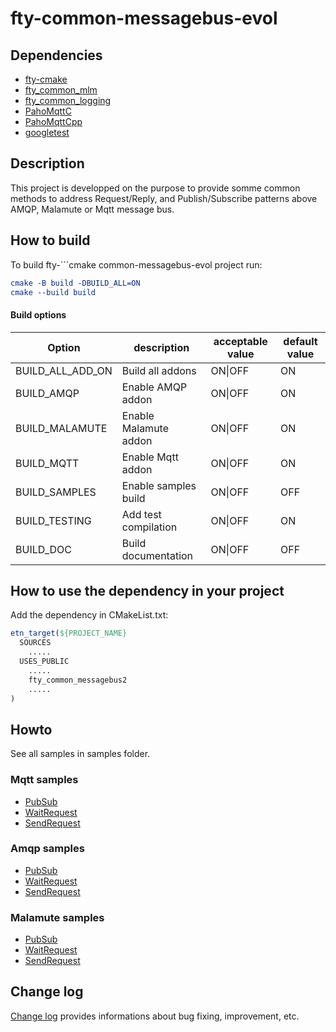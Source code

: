 # fty-common-messagebus-evol

## Dependencies
* [fty-cmake](https://github.com/42ity/fty-cmake/)
* [fty_common_mlm](https://github.com/42ity/fty-common-mlm)
* [fty_common_logging](https://github.com/42ity/fty-common-logging)
* [PahoMqttC](https://github.com/eclipse/paho.mqtt.c)
* [PahoMqttCpp](https://github.com/eclipse/paho.mqtt.cpp)
* [googletest](https://github.com/google/googletest)

## Description
This project is developped on the purpose to provide somme common methods to address Request/Reply, and Publish/Subscribe patterns above AMQP, Malamute or Mqtt message bus.

## How to build

To build fty-```cmake common-messagebus-evol project run:

```cmake
cmake -B build -DBUILD_ALL=ON
cmake --build build
```

#### Build options

| Option                       | description                                  | acceptable value      | default value           |
|------------------------------|----------------------------------------------|-----------------------|-------------------------|
| BUILD_ALL_ADD_ON             | Build all addons                             | ON\|OFF               | ON                      |
| BUILD_AMQP                   | Enable AMQP addon                            | ON\|OFF               | ON                      |
| BUILD_MALAMUTE               | Enable Malamute addon                        | ON\|OFF               | ON                      |
| BUILD_MQTT                   | Enable Mqtt addon                            | ON\|OFF               | ON                      |
| BUILD_SAMPLES                | Enable samples build                         | ON\|OFF               | OFF                     |
| BUILD_TESTING                | Add test compilation                         | ON\|OFF               | ON                      |
| BUILD_DOC                    | Build documentation                          | ON\|OFF               | OFF                     |


## How to use the dependency in your project

Add the dependency in CMakeList.txt:

```cmake
etn_target(${PROJECT_NAME}
  SOURCES
    .....
  USES_PUBLIC
    .....
    fty_common_messagebus2
    .....
)
```

## Howto

See all samples in samples folder.

### Mqtt samples

* [PubSub](samples/mqtt/src/FtyCommonMessagebusMqttSamplePubSub.cpp)
* [WaitRequest](samples/mqtt/src/FtyCommonMessagebusMqttSampleAsyncReply.cpp)
* [SendRequest](samples/mqtt/src/FtyCommonMessagebusMqttSampleSendRequest.cpp)

### Amqp samples

* [PubSub](samples/amqp/src/FtyCommonMessagebusAmqpSamplePubSub.cpp)
* [WaitRequest](samples/amqp/src/FtyCommonMessagebusAmqpSampleAsyncReply.cpp)
* [SendRequest](samples/amqp/src/FtyCommonMessagebusAmqpSampleSendRequest.cpp)

### Malamute samples

* [PubSub](samples/malamute/src/FtyCommonMessagebusMlmSample.cpp)
* [WaitRequest](samples/malamute/src/FtyCommonMessagebusMlmSampleRep.cpp)
* [SendRequest](samples/malamute/src/FtyCommonMessagebusMlmSampleReq.cpp)

## Change log

[Change log](CHANGELOG.md) provides informations about bug fixing, improvement, etc.
